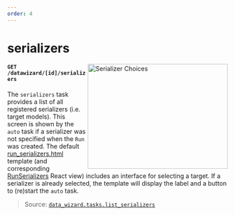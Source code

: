 ```yaml
---
order: 4
---
```


# serializers

<img align="right" width=320 height=240
     alt="Serializer Choices"
     src="https://django-data-wizard.wq.io/images/screenshots/00-serializers.png">


#### `GET /datawizard/[id]/serializers`

     
The `serializers` task provides a list of all registered serializers (i.e. target models).  This screen is shown by the `auto` task if a serializer was not specified when the `Run` was created.  The default [run_serializers.html] template (and corresponding [RunSerializers] React view) includes an interface for selecting a target.  If a serializer is already selected, the template will display the label and a button to (re)start the `auto` task.

> Source: [`data_wizard.tasks.list_serializers`](https://github.com/wq/django-data-wizard/blob/main/data_wizard/tasks.py#L78)


[run_serializers.html]: https://github.com/wq/django-data-wizard/blob/master/data_wizard/templates/data_wizard/run_serializers.html
[RunSerializers]: ../views/RunSerializers
